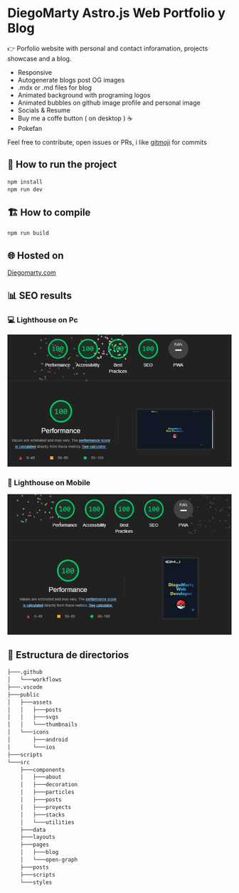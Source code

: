 # DiegoMarty Astro.js Web Portfolio y Blog

👉 Porfolio website with personal and contact inforamation, projects showcase and a blog.

- Responsive
- Autogenerate blogs post OG images
- .mdx or .md files for blog
- Animated background with programing logos
- Animated bubbles on github image profile and personal image
- Socials & Resume
- Buy me a coffe button ( on desktop ) ☕
- Pokefan

Feel free to contribute, open issues or PRs, i like [gitmoji](https://marketplace.visualstudio.com/items?itemName=seatonjiang.gitmoji-vscode) for commits

## 🚀 How to run the project

```bash
npm install
npm run dev
```

## 🏗️ How to compile

```bash
npm run build
```

## 🌐 Hosted on

[Diegomarty.com](https://diegomarty.com)

## 📊 SEO results

### 💻 Lighthouse on Pc

![Seo Results on Lighthouse](public/assets/thumbnails/SeoPc.png)

### 📱 Lighthouse on Mobile

![Seo Results on Lighthouse](public/assets/thumbnails/SeoMobile.png)

## 📁 Estructura de directorios

```bash
├───.github
│   └───workflows
├───.vscode
├───public
│   ├───assets
│   │   ├───posts
│   │   ├───svgs
│   │   └───thumbnails
│   └───icons
│       ├───android
│       └───ios
├───scripts
└───src
    ├───components
    │   ├───about
    │   ├───decoration
    │   ├───particles
    │   ├───posts
    │   ├───proyects
    │   ├───stacks
    │   └───utilities
    ├───data
    ├───layouts
    ├───pages
    │   ├───blog
    │   └───open-graph
    ├───posts
    ├───scripts
    └───styles
```
